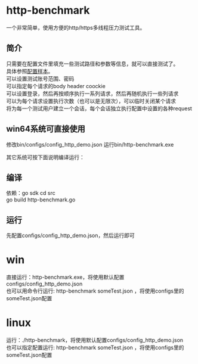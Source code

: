 # http-benchmark
一个非常简单，使用方便的http/https多线程压力测试工具。

## 简介
只需要在配置文件里填充一些测试路径和参数等信息，就可以直接测试了。<br>
具体参照<a href="https://github.com/guazike/http-benchmark/blob/master/src/configs/config_http_demo.json">配置样本</a>。<br>
可以设置测试账号范围、密码<br>
可以指定每个请求的body header coockie<br>
可以设置登录，然后再按顺序执行一系列请求，然后再随机执行一些列请求<br>
可以为每个请求设置执行次数（也可以是无限次），可以临时关闭某个请求<br>
将为每一个测试用户建立一个会话，每个会话独立执行配置中设置的各种request<br>

## win64系统可直接使用
修改bin/configs/config_http_demo.json
运行bin/http-benchmark.exe

其它系统可按下面说明编译运行：

## 编译
依赖：go sdk
cd src<br>
go build http-benchmark.go

## 运行
先配置configs/config_http_demo.json，然后运行即可

# win
直接运行：http-benchmark.exe，将使用默认配置configs/config_http_demo.json<br>
也可以用命令行运行: http-benchmark someTest.json ，将使用configs里的someTest.json配置

# linux
运行：./http-benchmark，将使用默认配置configs/config_http_demo.json<br>
也可以指定配置运行: http-benchmark someTest.json ，将使用configs里的someTest.json配置
